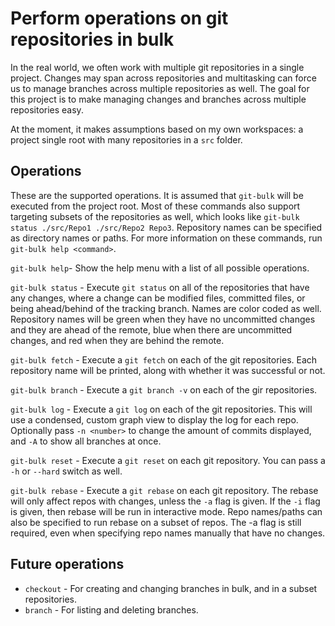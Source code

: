 
# Perform operations on git repositories in bulk

In the real world, we often work with multiple git repositories in a single
project. Changes may span across repositories and multitasking can force us to
manage branches across multiple repositories as well. The goal for this project
is to make managing changes and branches across multiple repositories easy.

At the moment, it makes assumptions based on my own workspaces: a project single
root with many repositories in a `src` folder.

## Operations
These are the supported operations. It is assumed that `git-bulk` will be
executed from the project root. Most of these commands also support targeting subsets
of the repositories as well, which looks like `git-bulk status ./src/Repo1 ./src/Repo2 Repo3`.
Repository names can be specified as directory names or paths. For more information on these
commands, run `git-bulk help <command>`.

`git-bulk help`-
Show the help menu with a list of all possible operations.

`git-bulk status` -
Execute `git status` on all of the repositories that have any changes, where a
change can be modified files, committed files, or being ahead/behind of the
tracking branch. Names are color coded as well. Repository names will be green
when they have no uncommitted changes and they are ahead of the remote, blue
when there are uncommitted changes, and red when they are behind the remote.

`git-bulk fetch` -
Execute a `git fetch` on each of the git repositories. Each repository name will
be printed, along with whether it was successful or not.

`git-bulk branch` -
Execute a `git branch -v` on each of the gir repositories.

`git-bulk log` -
Execute a `git log` on each of the git repositories. This will use a condensed,
custom graph view to display the log for each repo. Optionally pass `-n <number>`
to change the amount of commits displayed, and `-A` to show all branches at once.

`git-bulk reset` -
Execute a `git reset` on each git repository. You can pass a `-h` or `--hard` switch
as well.

`git-bulk rebase` - 
Execute a `git rebase` on each git repository. The rebase will only affect 
repos with changes, unless the `-a` flag is given. If the `-i` flag is given, 
then rebase will be run in interactive mode. Repo names/paths can also be specified to run
rebase on a subset of repos. The -a flag is still required, even when
specifying repo names manually that have no changes.

## Future operations

* `checkout` - For creating and changing branches in bulk, and in a subset
  repositories.
* `branch` - For listing and deleting branches.
